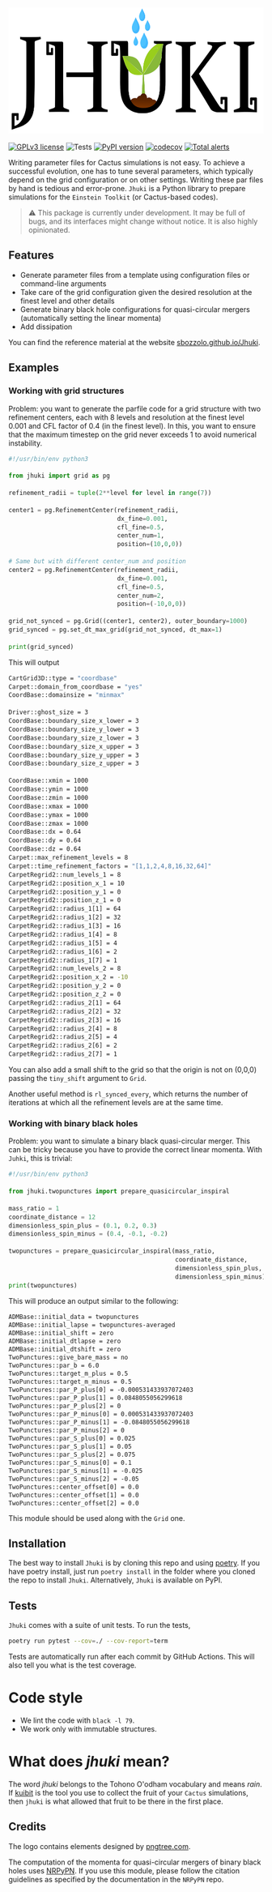 <p align="center">
<img src="https://github.com/Sbozzolo/jhuki/raw/master/logo.png" height="250">
</p>

[![GPLv3
license](https://img.shields.io/badge/License-GPLv3-blue.svg)](http://perso.crans.org/besson/LICENSE.html)
![Tests](https://github.com/Sbozzolo/Jhuki/workflows/Tests/badge.svg)
[![PyPI version](https://badge.fury.io/py/jhuki.svg)](https://badge.fury.io/py/Jhuki)
[![codecov](https://codecov.io/gh/Sbozzolo/Jhuki/branch/master/graph/badge.svg)](https://codecov.io/gh/Sbozzolo/Jhuki)
[![Total alerts](https://img.shields.io/lgtm/alerts/g/Sbozzolo/Jhuki.svg?logo=lgtm&logoWidth=18)](https://lgtm.com/projects/g/Sbozzolo/Jhuki/alerts/)

Writing parameter files for Cactus simulations is not easy. To achieve a
successful evolution, one has to tune several parameters, which typically depend
on the grid configuration or on other settings. Writing these par files by hand
is tedious and error-prone. `Jhuki` is a Python library to prepare
simulations for the `Einstein Toolkit` (or Cactus-based codes).

> :warning: This package is currently under development. It may be full of bugs,
>           and its interfaces might change without notice. It is also highly
>           opinionated.

## Features

* Generate parameter files from a template using configuration files or
  command-line arguments
* Take care of the grid configuration given the desired resolution at the finest
  level and other details
* Generate binary black hole configurations for quasi-circular mergers
  (automatically setting the linear momenta)
* Add dissipation

You can find the reference material at the website
[sbozzolo.github.io/Jhuki](https://sbozzolo.github.io/Jhuki).

## Examples

### Working with grid structures

Problem: you want to generate the parfile code for a grid structure with two
refinement centers, each with 8 levels and resolution at the finest level 0.001
and CFL factor of 0.4 (in the finest level). In this, you want to ensure that
the maximum timestep on the grid never exceeds 1 to avoid numerical instability.

``` python
#!/usr/bin/env python3

from jhuki import grid as pg

refinement_radii = tuple(2**level for level in range(7))

center1 = pg.RefinementCenter(refinement_radii,
                              dx_fine=0.001,
                              cfl_fine=0.5,
                              center_num=1,
                              position=(10,0,0))

# Same but with different center_num and position
center2 = pg.RefinementCenter(refinement_radii,
                              dx_fine=0.001,
                              cfl_fine=0.5,
                              center_num=2,
                              position=(-10,0,0))

grid_not_synced = pg.Grid((center1, center2), outer_boundary=1000)
grid_synced = pg.set_dt_max_grid(grid_not_synced, dt_max=1)

print(grid_synced)
```
This will output

``` sh
CartGrid3D::type = "coordbase"
Carpet::domain_from_coordbase = "yes"
CoordBase::domainsize = "minmax"

Driver::ghost_size = 3
CoordBase::boundary_size_x_lower = 3
CoordBase::boundary_size_y_lower = 3
CoordBase::boundary_size_z_lower = 3
CoordBase::boundary_size_x_upper = 3
CoordBase::boundary_size_y_upper = 3
CoordBase::boundary_size_z_upper = 3

CoordBase::xmin = 1000
CoordBase::ymin = 1000
CoordBase::zmin = 1000
CoordBase::xmax = 1000
CoordBase::ymax = 1000
CoordBase::zmax = 1000
CoordBase::dx = 0.64
CoordBase::dy = 0.64
CoordBase::dz = 0.64
Carpet::max_refinement_levels = 8
Carpet::time_refinement_factors = "[1,1,2,4,8,16,32,64]"
CarpetRegrid2::num_levels_1 = 8
CarpetRegrid2::position_x_1 = 10
CarpetRegrid2::position_y_1 = 0
CarpetRegrid2::position_z_1 = 0
CarpetRegrid2::radius_1[1] = 64
CarpetRegrid2::radius_1[2] = 32
CarpetRegrid2::radius_1[3] = 16
CarpetRegrid2::radius_1[4] = 8
CarpetRegrid2::radius_1[5] = 4
CarpetRegrid2::radius_1[6] = 2
CarpetRegrid2::radius_1[7] = 1
CarpetRegrid2::num_levels_2 = 8
CarpetRegrid2::position_x_2 = -10
CarpetRegrid2::position_y_2 = 0
CarpetRegrid2::position_z_2 = 0
CarpetRegrid2::radius_2[1] = 64
CarpetRegrid2::radius_2[2] = 32
CarpetRegrid2::radius_2[3] = 16
CarpetRegrid2::radius_2[4] = 8
CarpetRegrid2::radius_2[5] = 4
CarpetRegrid2::radius_2[6] = 2
CarpetRegrid2::radius_2[7] = 1
```

You can also add a small shift to the grid so that the origin is not on (0,0,0)
passing the `tiny_shift` argument to `Grid`.

Another useful method is `rl_synced_every`, which returns the number of
iterations at which all the refinement levels are at the same time.


### Working with binary black holes

Problem: you want to simulate a binary black quasi-circular merger. This can be
tricky because you have to provide the correct linear momenta. With `Juhki`,
this is trivial:

``` python
#!/usr/bin/env python3

from jhuki.twopunctures import prepare_quasicircular_inspiral

mass_ratio = 1
coordinate_distance = 12
dimensionless_spin_plus = (0.1, 0.2, 0.3)
dimensionless_spin_minus = (0.4, -0.1, -0.2)

twopunctures = prepare_quasicircular_inspiral(mass_ratio,
                                              coordinate_distance,
                                              dimensionless_spin_plus,
                                              dimensionless_spin_minus)
print(twopunctures)
```

This will produce an output similar to the following:

```
ADMBase::initial_data = twopunctures
ADMBase::initial_lapse = twopunctures-averaged
ADMBase::initial_shift = zero
ADMBase::initial_dtlapse = zero
ADMBase::initial_dtshift = zero
TwoPunctures::give_bare_mass = no
TwoPunctures::par_b = 6.0
TwoPunctures::target_m_plus = 0.5
TwoPunctures::target_m_minus = 0.5
TwoPunctures::par_P_plus[0] = -0.000531433937072403
TwoPunctures::par_P_plus[1] = 0.0848055056299618
TwoPunctures::par_P_plus[2] = 0
TwoPunctures::par_P_minus[0] = 0.000531433937072403
TwoPunctures::par_P_minus[1] = -0.0848055056299618
TwoPunctures::par_P_minus[2] = 0
TwoPunctures::par_S_plus[0] = 0.025
TwoPunctures::par_S_plus[1] = 0.05
TwoPunctures::par_S_plus[2] = 0.075
TwoPunctures::par_S_minus[0] = 0.1
TwoPunctures::par_S_minus[1] = -0.025
TwoPunctures::par_S_minus[2] = -0.05
TwoPunctures::center_offset[0] = 0.0
TwoPunctures::center_offset[1] = 0.0
TwoPunctures::center_offset[2] = 0.0
```

This module should be used along with the `Grid` one.


## Installation

The best way to install `Jhuki` is by cloning this repo and using
[poetry](https://python-poetry.org/). If you have poetry install, just run
`poetry install` in the folder where you cloned the repo to install `Jhuki`.
Alternatively, `Jhuki` is available on PyPI.

## Tests

`Jhuki` comes with a suite of unit tests. To run the tests,
```sh
poetry run pytest --cov=./ --cov-report=term
```
Tests are automatically run after each commit by GitHub Actions. This will also
tell you what is the test coverage.

# Code style

- We lint the code with `black -l 79`.
- We work only with immutable structures.

# What does _jhuki_ mean?

The word _jhuki_ belongs to the Tohono O'odham vocabulary and means *rain*. If
[kuibit](https://githum.com/Sbozzolo/kuibit) is the tool you use to collect the
fruit of your `Cactus` simulations, then `jhuki` is what allowed that fruit to
be there in the first place.

## Credits

The logo contains elements designed by [pngtree.com](pngtree.com).

The computation of the momenta for quasi-circular mergers of binary black holes
uses
[NRPyPN](https://einsteintoolkit.org/thornguide/EinsteinInitialData/NRPyPN/documentation.html).
If you use this module, please follow the citation guidelines as specified by
the documentation in the `NRPyPN` repo.
